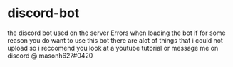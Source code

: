 # discord-bot
the discord bot used on the server
Errors when loading the bot if for some reason you do want to use this bot 
there are alot of things that i could not upload so i reccomend you look at a youtube tutorial or message me on discord @ masonh627#0420
